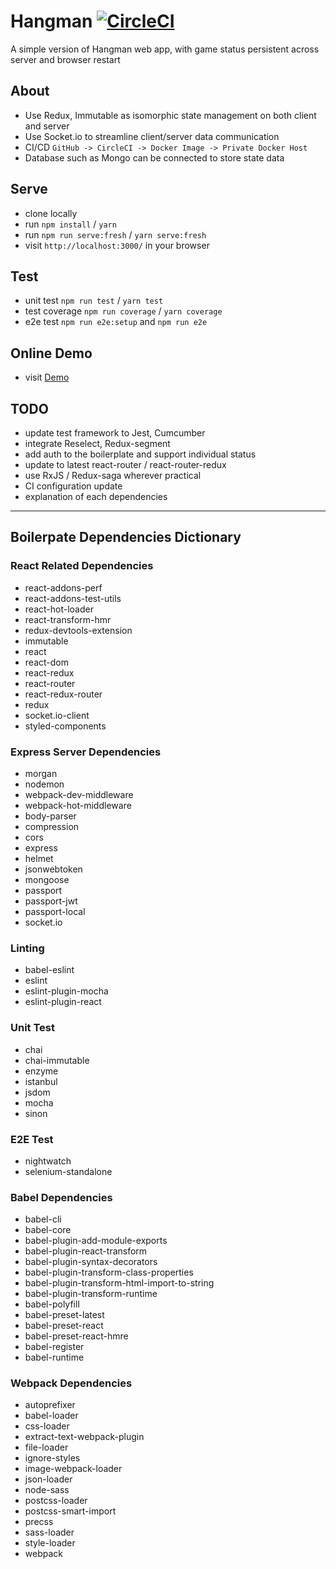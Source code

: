 # Hangman [![CircleCI](https://circleci.com/gh/zhenyulin/hangman.svg?style=svg)](https://circleci.com/gh/zhenyulin/hangman)

A simple version of Hangman web app, with game status persistent across server and browser restart

## About

 * Use Redux, Immutable as isomorphic state management on both client and server
 * Use Socket.io to streamline client/server data communication
 * CI/CD `GitHub -> CircleCI -> Docker Image -> Private Docker Host`
 * Database such as Mongo can be connected to store state data

## Serve

 * clone locally
 * run `npm install` / `yarn`
 * run `npm run serve:fresh` / `yarn serve:fresh`
 * visit `http://localhost:3000/` in your browser

## Test

 * unit test `npm run test` / `yarn test`
 * test coverage `npm run coverage` / `yarn coverage`
 * e2e test `npm run e2e:setup` and `npm run e2e`

## Online Demo

 * visit [Demo](http://elitir.com:3456/)

## TODO
 * update test framework to Jest, Cumcumber
 * integrate Reselect, Redux-segment
 * add auth to the boilerplate and support individual status
 * update to latest react-router / react-router-redux
 * use RxJS / Redux-saga wherever practical
 * CI configuration update
 * explanation of each dependencies

---
## Boilerpate Dependencies Dictionary

### React Related Dependencies
 * react-addons-perf
 * react-addons-test-utils
 * react-hot-loader
 * react-transform-hmr
 * redux-devtools-extension
 * immutable
 * react
 * react-dom
 * react-redux
 * react-router
 * react-redux-router
 * redux
 * socket.io-client
 * styled-components

### Express Server Dependencies
 * morgan
 * nodemon
 * webpack-dev-middleware
 * webpack-hot-middleware
 * body-parser
 * compression
 * cors
 * express
 * helmet
 * jsonwebtoken
 * mongoose
 * passport
 * passport-jwt
 * passport-local
 * socket.io

### Linting
 * babel-eslint
 * eslint
 * eslint-plugin-mocha
 * eslint-plugin-react

### Unit Test
 * chai
 * chai-immutable
 * enzyme
 * istanbul
 * jsdom
 * mocha
 * sinon

### E2E Test
 * nightwatch
 * selenium-standalone

### Babel Dependencies
 * babel-cli
 * babel-core
 * babel-plugin-add-module-exports
 * babel-plugin-react-transform
 * babel-plugin-syntax-decorators
 * babel-plugin-transform-class-properties
 * babel-plugin-transform-html-import-to-string
 * babel-plugin-transform-runtime
 * babel-polyfill
 * babel-preset-latest
 * babel-preset-react
 * babel-preset-react-hmre
 * babel-register
 * babel-runtime


### Webpack Dependencies
 * autoprefixer
 * babel-loader
 * css-loader
 * extract-text-webpack-plugin
 * file-loader
 * ignore-styles
 * image-webpack-loader
 * json-loader
 * node-sass
 * postcss-loader
 * postcss-smart-import
 * precss
 * sass-loader
 * style-loader
 * webpack